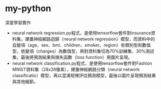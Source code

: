 # my-python
深度學習實作<br>

* neural network regression.py程式，是使用tensorflow套件對insurance資料集，建置神經網路迴歸（neural network regression）模型，而資料中的自變項（age、sex、bmi、children、smoker、region）有類別型和數值型，依變項（charges）為數值型，再對資料集切為70%訓練集、30%測試集，最後將預測結果與損失函數（loss function）用圖片呈現。
* neural network classification.py程式，是使用tensorflow套件對Fashion MNIST資料集（28x28像素），建置神經網路分類（neural network classificatio）模型，再以混淆矩陣評估預測模型，最後以圖片呈現預測結果與其他細節。


